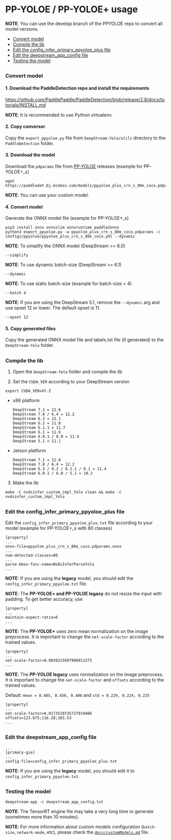 # PP-YOLOE / PP-YOLOE+ usage

**NOTE**: You can use the develop branch of the PPYOLOE repo to convert all model versions.

* [Convert model](#convert-model)
* [Compile the lib](#compile-the-lib)
* [Edit the config_infer_primary_ppyoloe_plus file](#edit-the-config_infer_primary_ppyoloe_plus-file)
* [Edit the deepstream_app_config file](#edit-the-deepstream_app_config-file)
* [Testing the model](#testing-the-model)

##

### Convert model

#### 1. Download the PaddleDetection repo and install the requirements

https://github.com/PaddlePaddle/PaddleDetection/blob/release/2.8/docs/tutorials/INSTALL.md

**NOTE**: It is recommended to use Python virtualenv.

#### 2. Copy conversor

Copy the `export_ppyoloe.py` file from `DeepStream-Yolo/utils` directory to the `PaddleDetection` folder.

#### 3. Download the model

Download the `pdparams` file from [PP-YOLOE](https://github.com/PaddlePaddle/PaddleDetection/tree/release/2.8/configs/ppyoloe) releases (example for PP-YOLOE+_s)

```
wget https://paddledet.bj.bcebos.com/models/ppyoloe_plus_crn_s_80e_coco.pdparams
```

**NOTE**: You can use your custom model.

#### 4. Convert model

Generate the ONNX model file (example for PP-YOLOE+_s)

```
pip3 install onnx onnxslim onnxruntime paddle2onnx
python3 export_ppyoloe.py -w ppyoloe_plus_crn_s_80e_coco.pdparams -c configs/ppyoloe/ppyoloe_plus_crn_s_80e_coco.yml --dynamic
```

**NOTE**: To simplify the ONNX model (DeepStream >= 6.0)

```
--simplify
```

**NOTE**: To use dynamic batch-size (DeepStream >= 6.1)

```
--dynamic
```

**NOTE**: To use static batch-size (example for batch-size = 4)

```
--batch 4
```

**NOTE**: If you are using the DeepStream 5.1, remove the `--dynamic` arg and use opset 12 or lower. The default opset is 11.

```
--opset 12
```

#### 5. Copy generated files

Copy the generated ONNX model file and labels.txt file (if generated) to the `DeepStream-Yolo` folder.

##

### Compile the lib

1. Open the `DeepStream-Yolo` folder and compile the lib

2. Set the `CUDA_VER` according to your DeepStream version

```
export CUDA_VER=XY.Z
```

* x86 platform

  ```
  DeepStream 7.1 = 12.6
  DeepStream 7.0 / 6.4 = 12.2
  DeepStream 6.3 = 12.1
  DeepStream 6.2 = 11.8
  DeepStream 6.1.1 = 11.7
  DeepStream 6.1 = 11.6
  DeepStream 6.0.1 / 6.0 = 11.4
  DeepStream 5.1 = 11.1
  ```

* Jetson platform

  ```
  DeepStream 7.1 = 12.6
  DeepStream 7.0 / 6.4 = 12.2
  DeepStream 6.3 / 6.2 / 6.1.1 / 6.1 = 11.4
  DeepStream 6.0.1 / 6.0 / 5.1 = 10.2
  ```

3. Make the lib

```
make -C nvdsinfer_custom_impl_Yolo clean && make -C nvdsinfer_custom_impl_Yolo
```

##

### Edit the config_infer_primary_ppyoloe_plus file

Edit the `config_infer_primary_ppyoloe_plus.txt` file according to your model (example for PP-YOLOE+_s with 80 classes)

```
[property]
...
onnx-file=ppyoloe_plus_crn_s_80e_coco.pdparams.onnx
...
num-detected-classes=80
...
parse-bbox-func-name=NvDsInferParseYolo
...
```

**NOTE**: If you are using the **legacy** model, you should edit the `config_infer_primary_ppyoloe.txt` file.

**NOTE**: The **PP-YOLOE+ and PP-YOLOE legacy** do not resize the input with padding. To get better accuracy, use

```
[property]
...
maintain-aspect-ratio=0
...
```

**NOTE**: The **PP-YOLOE+** uses zero mean normalization on the image preprocess. It is important to change the `net-scale-factor` according to the trained values.

```
[property]
...
net-scale-factor=0.0039215697906911373
...
```

**NOTE**: The **PP-YOLOE legacy** uses normalization on the image preprocess. It is important to change the `net-scale-factor` and `offsets` according to the trained values.

Default: `mean = 0.485, 0.456, 0.406` and `std = 0.229, 0.224, 0.225`

```
[property]
...
net-scale-factor=0.0173520735727919486
offsets=123.675;116.28;103.53
...
```

##

### Edit the deepstream_app_config file

```
...
[primary-gie]
...
config-file=config_infer_primary_ppyoloe_plus.txt
```

**NOTE**: If you are using the **legacy** model, you should edit it to `config_infer_primary_ppyoloe.txt`.

##

### Testing the model

```
deepstream-app -c deepstream_app_config.txt
```

**NOTE**: The TensorRT engine file may take a very long time to generate (sometimes more than 10 minutes).

**NOTE**: For more information about custom models configuration (`batch-size`, `network-mode`, etc), please check the [`docs/customModels.md`](customModels.md) file.
